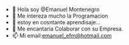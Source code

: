 - 👋 Hola soy @Emanuel Montenegro
- 👀 Me intereza mucho la Programacion
- 🌱 estoy en cosntante aprendisaje...
- 💞️ Me encantaria Colaborar con su Empresa.
- 📫 Mi email:emanuel_efm@hotmail.com

